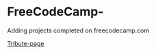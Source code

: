 # FreeCodeCamp-
Adding projects completed on freecodecamp.com

[Tribute-page](https://juveriad.github.io/FreeCodeCamp-/Tribute%%page/)
